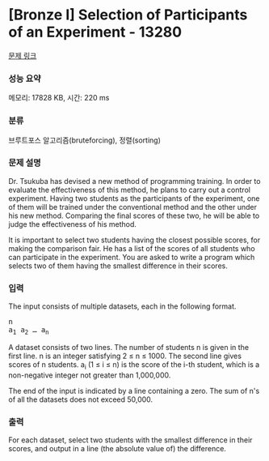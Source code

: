 # [Bronze I] Selection of Participants of an Experiment - 13280 

[문제 링크](https://www.acmicpc.net/problem/13280) 

### 성능 요약

메모리: 17828 KB, 시간: 220 ms

### 분류

브루트포스 알고리즘(bruteforcing), 정렬(sorting)

### 문제 설명

<p>Dr. Tsukuba has devised a new method of programming training. In order to evaluate the effectiveness of this method, he plans to carry out a control experiment. Having two students as the participants of the experiment, one of them will be trained under the conventional method and the other under his new method. Comparing the final scores of these two, he will be able to judge the effectiveness of his method.</p>

<p>It is important to select two students having the closest possible scores, for making the comparison fair. He has a list of the scores of all students who can participate in the experiment. You are asked to write a program which selects two of them having the smallest difference in their scores.</p>

### 입력 

 <p>The input consists of multiple datasets, each in the following format.</p>

<pre>n
a<sub>1</sub> a<sub>2</sub> … a<sub>n</sub></pre>

<p>A dataset consists of two lines. The number of students n is given in the first line. n is an integer satisfying 2 ≤ n ≤ 1000. The second line gives scores of n students. a<sub>i</sub> (1 ≤ i ≤ n) is the score of the i-th student, which is a non-negative integer not greater than 1,000,000.</p>

<p>The end of the input is indicated by a line containing a zero. The sum of n's of all the datasets does not exceed 50,000.</p>

### 출력 

 <p>For each dataset, select two students with the smallest difference in their scores, and output in a line (the absolute value of) the difference.</p>

